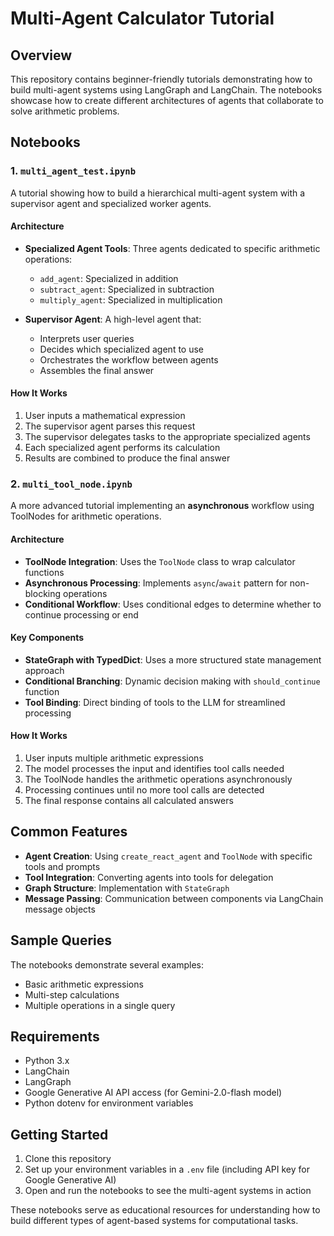 # Multi-Agent Calculator Tutorial

## Overview
This repository contains beginner-friendly tutorials demonstrating how to build multi-agent systems using LangGraph and LangChain. The notebooks showcase how to create different architectures of agents that collaborate to solve arithmetic problems.

## Notebooks

### 1. `multi_agent_test.ipynb`

A tutorial showing how to build a hierarchical multi-agent system with a supervisor agent and specialized worker agents.

#### Architecture
- **Specialized Agent Tools**: Three agents dedicated to specific arithmetic operations:
  - `add_agent`: Specialized in addition
  - `subtract_agent`: Specialized in subtraction
  - `multiply_agent`: Specialized in multiplication

- **Supervisor Agent**: A high-level agent that:
  - Interprets user queries
  - Decides which specialized agent to use
  - Orchestrates the workflow between agents
  - Assembles the final answer

#### How It Works
1. User inputs a mathematical expression
2. The supervisor agent parses this request
3. The supervisor delegates tasks to the appropriate specialized agents
4. Each specialized agent performs its calculation
5. Results are combined to produce the final answer

### 2. `multi_tool_node.ipynb`

A more advanced tutorial implementing an **asynchronous** workflow using ToolNodes for arithmetic operations.

#### Architecture
- **ToolNode Integration**: Uses the `ToolNode` class to wrap calculator functions
- **Asynchronous Processing**: Implements `async`/`await` pattern for non-blocking operations
- **Conditional Workflow**: Uses conditional edges to determine whether to continue processing or end

#### Key Components
- **StateGraph with TypedDict**: Uses a more structured state management approach
- **Conditional Branching**: Dynamic decision making with `should_continue` function
- **Tool Binding**: Direct binding of tools to the LLM for streamlined processing

#### How It Works
1. User inputs multiple arithmetic expressions
2. The model processes the input and identifies tool calls needed
3. The ToolNode handles the arithmetic operations asynchronously
4. Processing continues until no more tool calls are detected
5. The final response contains all calculated answers

## Common Features

- **Agent Creation**: Using `create_react_agent` and `ToolNode` with specific tools and prompts
- **Tool Integration**: Converting agents into tools for delegation
- **Graph Structure**: Implementation with `StateGraph`
- **Message Passing**: Communication between components via LangChain message objects

## Sample Queries
The notebooks demonstrate several examples:
- Basic arithmetic expressions
- Multi-step calculations 
- Multiple operations in a single query

## Requirements
- Python 3.x
- LangChain
- LangGraph
- Google Generative AI API access (for Gemini-2.0-flash model)
- Python dotenv for environment variables

## Getting Started
1. Clone this repository
2. Set up your environment variables in a `.env` file (including API key for Google Generative AI)
3. Open and run the notebooks to see the multi-agent systems in action

These notebooks serve as educational resources for understanding how to build different types of agent-based systems for computational tasks.
